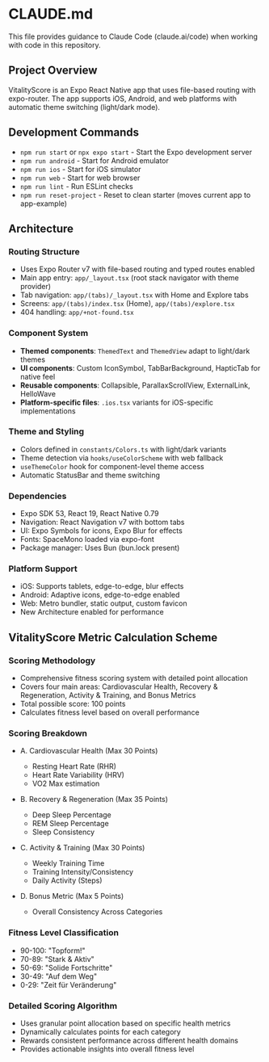 # CLAUDE.md

This file provides guidance to Claude Code (claude.ai/code) when working with code in this repository.

## Project Overview

VitalityScore is an Expo React Native app that uses file-based routing with expo-router. The app supports iOS, Android, and web platforms with automatic theme switching (light/dark mode).

## Development Commands

- `npm run start` or `npx expo start` - Start the Expo development server
- `npm run android` - Start for Android emulator
- `npm run ios` - Start for iOS simulator  
- `npm run web` - Start for web browser
- `npm run lint` - Run ESLint checks
- `npm run reset-project` - Reset to clean starter (moves current app to app-example)

## Architecture

### Routing Structure
- Uses Expo Router v7 with file-based routing and typed routes enabled
- Main app entry: `app/_layout.tsx` (root stack navigator with theme provider)
- Tab navigation: `app/(tabs)/_layout.tsx` with Home and Explore tabs
- Screens: `app/(tabs)/index.tsx` (Home), `app/(tabs)/explore.tsx`
- 404 handling: `app/+not-found.tsx`

### Component System
- **Themed components**: `ThemedText` and `ThemedView` adapt to light/dark themes
- **UI components**: Custom IconSymbol, TabBarBackground, HapticTab for native feel
- **Reusable components**: Collapsible, ParallaxScrollView, ExternalLink, HelloWave
- **Platform-specific files**: `.ios.tsx` variants for iOS-specific implementations

### Theme and Styling
- Colors defined in `constants/Colors.ts` with light/dark variants
- Theme detection via `hooks/useColorScheme` with web fallback
- `useThemeColor` hook for component-level theme access
- Automatic StatusBar and theme switching

### Dependencies
- Expo SDK 53, React 19, React Native 0.79
- Navigation: React Navigation v7 with bottom tabs
- UI: Expo Symbols for icons, Expo Blur for effects
- Fonts: SpaceMono loaded via expo-font
- Package manager: Uses Bun (bun.lock present)

### Platform Support
- iOS: Supports tablets, edge-to-edge, blur effects
- Android: Adaptive icons, edge-to-edge enabled  
- Web: Metro bundler, static output, custom favicon
- New Architecture enabled for performance

## VitalityScore Metric Calculation Scheme

### Scoring Methodology
- Comprehensive fitness scoring system with detailed point allocation
- Covers four main areas: Cardiovascular Health, Recovery & Regeneration, Activity & Training, and Bonus Metrics
- Total possible score: 100 points
- Calculates fitness level based on overall performance

### Scoring Breakdown
- A. Cardiovascular Health (Max 30 Points)
  - Resting Heart Rate (RHR)
  - Heart Rate Variability (HRV)
  - VO2 Max estimation

- B. Recovery & Regeneration (Max 35 Points)
  - Deep Sleep Percentage
  - REM Sleep Percentage
  - Sleep Consistency

- C. Activity & Training (Max 30 Points)
  - Weekly Training Time
  - Training Intensity/Consistency
  - Daily Activity (Steps)

- D. Bonus Metric (Max 5 Points)
  - Overall Consistency Across Categories

### Fitness Level Classification
- 90-100: "Topform!"
- 70-89: "Stark & Aktiv"
- 50-69: "Solide Fortschritte"
- 30-49: "Auf dem Weg"
- 0-29: "Zeit für Veränderung"

### Detailed Scoring Algorithm
- Uses granular point allocation based on specific health metrics
- Dynamically calculates points for each category
- Rewards consistent performance across different health domains
- Provides actionable insights into overall fitness level